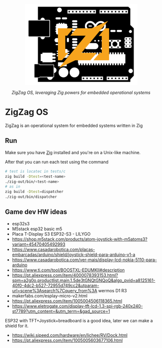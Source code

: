 <p align="center">
  <a href="https://github.com/wainejr/ZigZagOS"><img src="./logo.png" alt="ZigZag OS"></a>
</p>
<p align="center">
    <em>ZigZag OS, leveraging Zig powers for embedded operational systems</em>
</p>

# ZigZag OS

ZigZag is an operational system for embedded systems written in Zig

## Run

Make sure you have [Zig]() installed and you're on a Unix-like machine.

After that you can run each test using the command

```bash
# test is locatec in tests/c
zig build -Dtest=<test-name>
./zig-out/bin/<test-name>
# as in
zig build -Dtest=dispatcher
./zig-out/bin/dispatcher
```


## Game dev HW ideas

* ​​esp32s3
* M5stack esp32 basic m5
* Placa T-Display S3 ESP32-S3 - LILYGO
* https://shop.m5stack.com/products/atom-joystick-with-m5atoms3?variant=45470405492993
* https://www.casadarobotica.com/placas-embarcadas/arduino/shield/joystick-shield-para-arduino-v1-a
* https://www.casadarobotica.com/ver-mais/display-lcd-nokia-5110-para-arduino
* https://www.ti.com/tool/BOOSTXL-EDUMKII#description
* https://pt.aliexpress.com/item/4000078393153.html?spm=a2g0o.productlist.main.1.5de3tGNQtGNQoQ&algo_pvid=a8125161-40f0-4dc2-b527-72955d749cc2&utparam-url=scene%3Asearch%7Cquery_from%3A wermos D1 R3
* makerfabs.com/esplay-micro-v2.html
* https://pt.aliexpress.com/item/1005004506118365.html
* https://www.eletrogate.com/display-tft-lcd-1.3-spi-rgb-240x240-st7789?utm_content=&utm_term=&gad_source=1

ESP32 with TFT+Joystick+breadboard is a good idea, later we can make a shield for it.

* https://wiki.sipeed.com/hardware/en/lichee/RV/Dock.html
* https://pt.aliexpress.com/item/1005005603677106.html